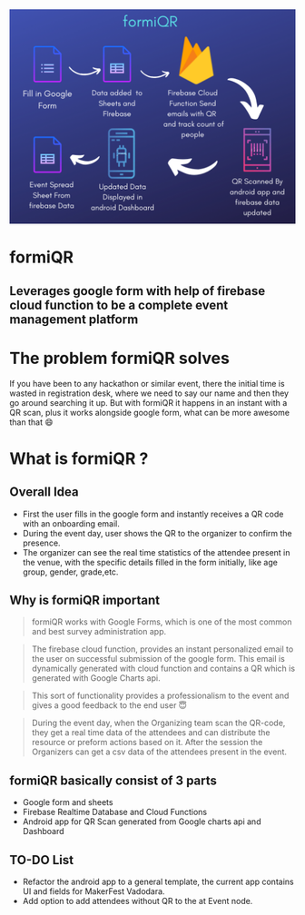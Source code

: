 

<div style="text-align:center"><img src ="https://github.com/Club-DevBytes/formiQR/blob/master/G-Form/formiQR.png" /></div>

# formiQR 
## Leverages google form with help of firebase cloud function to be a complete event management platform

# The problem formiQR solves
 If you have been to any hackathon or similar event, there the initial time is wasted in registration desk, where we need to say our name and then they go around searching it up. But with formiQR it happens in an instant with a QR scan, plus it works alongside google form, what can be more awesome than that 😄

# What is formiQR ?


## Overall Idea
* First the user fills in the google form and instantly receives a QR code with an onboarding email.
* During the event day, user shows the QR to the organizer to confirm the presence. 
* The organizer can see the real time statistics of the attendee present in the venue, with the specific details filled in the form initially, like age group, gender, grade,etc.

## Why is formiQR important
> formiQR works with Google Forms, which is one of the most common and best survey administration app. 

>The firebase cloud function, provides an instant personalized email to the user on successful submission of the google form. This email is dynamically generated with cloud function and contains a QR which is generated with Google Charts api.

>This sort of functionality provides a professionalism to the event and gives a good feedback to the end user 😇

> During the event day, when the Organizing team scan the QR-code, they get a real time data of the attendees and can distribute the resource or preform actions based on it.
> After the session the Organizers can get a csv data of the attendees present in the event.


## formiQR basically consist of 3 parts 
* Google form and sheets
* Firebase Realtime Database and Cloud Functions
* Android app for QR Scan generated from Google charts api and Dashboard

## TO-DO List
* Refactor the android app to a general template, the current app contains UI and fields for MakerFest Vadodara.
* Add option to add attendees without QR to the at Event node.

